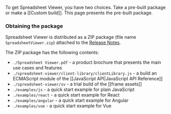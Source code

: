 To get Spreadsheet Viewer, you have two choices. Take a pre-built package or make a [[Custom build]]. This page presents the pre-built package.

### Obtaining the package

Spreadsheet Viewer is distributed as a ZIP package (file name `SpreadsheetViewer.zip`) attached to the [Release Notes](https://github.com/handsontable/spreadsheet-viewer/releases).

The ZIP package has the following contents:

- `./Spreadsheet Viewer.pdf` - a product brochure that presents the main use cases and features
- `./spreadsheet-viewer/client-library/clientLibrary.js` - a build an ECMAScript module of the [[JavaScript API|JavaScript API Reference]]
- `./spreadsheet-viewer/sv` - a trial build of the [[frame assets]]
- `./examples/js` - a quick start example for plain JavaScript
- `./examples/react` - a quick start example for React
- `./examples/angular` - a quick start example for Angular
- `./examples/vue` - a quick start example for Vue